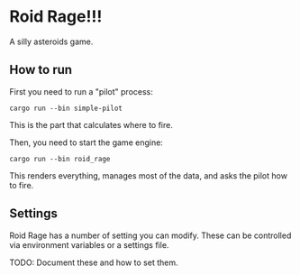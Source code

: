 # Roid Rage!!!

A silly asteroids game.

## How to run

First you need to run a "pilot" process:

```
cargo run --bin simple-pilot
```

This is the part that calculates where to fire.

Then, you need to start the game engine:

```
cargo run --bin roid_rage
```

This renders everything, manages most of the data, and asks the pilot how to fire.

## Settings

Roid Rage has a number of setting you can modify. These can be controlled via environment variables or a settings file.

TODO: Document these and how to set them.